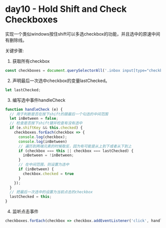 # day10 - Hold Shift and Check Checkboxes

实现一个类似windows按住shift可以多选checkbox的功能，并且选中的原速中间有删除线。

关键步骤:
1. 获取所有checkbox
```javascript
const checkboxes = document.querySelectorAll('.inbox input[type="checkbox"]');
```

2. 声明最后一次选中checkbox的变量lastChecked。
```javascript
let lastChecked;
```

3. 编写选中事件handleCheck
```javascript
function handleCheck (e) {
  // 用于判断是否在按下shift的跟最后一个勾选的中间范围
  let inBetween = false;
  // 检查是否按下shift键并检查有没有选中
  if (e.shiftKey && this.checked) {
    checkboxes.forEach(checkbox => {
      console.log(checkbox);
      console.log(inBetween)
      // 遍历到两端元素的时候取反，因为有可能是从上到下或者从下到上
      if (checkbox === this || checkbox === lastChecked) {
        inBetween = !inBetween;
      }
      // 在中间范围，则设置为选中
      if (inBetween) {
        checkbox.checked = true
      }
    });
  }
  // 把最后一次选中的设置为当前点击的checkbox
  lastChecked = this;
}
```
4. 监听点击事件
```javascript
checkboxes.forEach(checkbox => checkbox.addEventListener('click', handleCheck));
```
